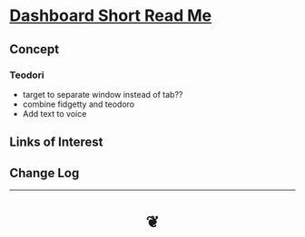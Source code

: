 <span style=display:none; >[You are now in a GitHub source code view - click this link to view Read Me file as a web page]( https://theo-armour.github.io/#snippets/0-templates/README.md "View file as a web page." ) </span>



# [Dashboard Short Read Me]( #snippets/0-templates/README.md )

<!--
<iframe src=https://theo-armour.github.io/snippets/0-templates/basic-html.html width=100% height=500px >Iframes are not viewable in GitHub source code views</iframe>

## Full Screen: [https://]( https://theo-armour.github.io/snippets/0-templates/index.html )
-->


## Concept

### Teodori

* target to separate window instead of tab??
* combine fidgetty and teodoro
* Add text to voice



## Links of Interest


## Change Log


***

# <center title="hello!" ><a href=javascript:window.scrollTo(0,0); style=text-decoration:none; > ❦ </a></center>
